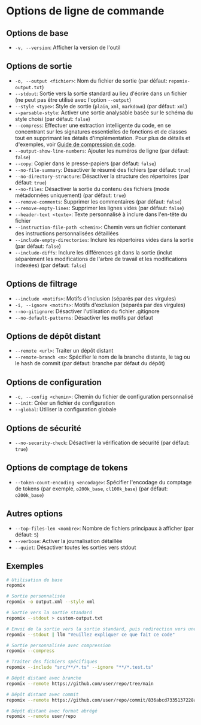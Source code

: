 # Options de ligne de commande

## Options de base
- `-v, --version`: Afficher la version de l'outil

## Options de sortie
- `-o, --output <fichier>`: Nom du fichier de sortie (par défaut: `repomix-output.txt`)
- `--stdout`: Sortie vers la sortie standard au lieu d'écrire dans un fichier (ne peut pas être utilisé avec l'option `--output`)
- `--style <type>`: Style de sortie (`plain`, `xml`, `markdown`) (par défaut: `xml`)
- `--parsable-style`: Activer une sortie analysable basée sur le schéma du style choisi (par défaut: `false`)
- `--compress`: Effectuer une extraction intelligente du code, en se concentrant sur les signatures essentielles de fonctions et de classes tout en supprimant les détails d'implémentation. Pour plus de détails et d'exemples, voir [Guide de compression de code](code-compress).
- `--output-show-line-numbers`: Ajouter les numéros de ligne (par défaut: `false`)
- `--copy`: Copier dans le presse-papiers (par défaut: `false`)
- `--no-file-summary`: Désactiver le résumé des fichiers (par défaut: `true`)
- `--no-directory-structure`: Désactiver la structure des répertoires (par défaut: `true`)
- `--no-files`: Désactiver la sortie du contenu des fichiers (mode métadonnées uniquement) (par défaut: `true`)
- `--remove-comments`: Supprimer les commentaires (par défaut: `false`)
- `--remove-empty-lines`: Supprimer les lignes vides (par défaut: `false`)
- `--header-text <texte>`: Texte personnalisé à inclure dans l'en-tête du fichier
- `--instruction-file-path <chemin>`: Chemin vers un fichier contenant des instructions personnalisées détaillées
- `--include-empty-directories`: Inclure les répertoires vides dans la sortie (par défaut: `false`)
- `--include-diffs`: Inclure les différences git dans la sortie (inclut séparément les modifications de l'arbre de travail et les modifications indexées) (par défaut: `false`)

## Options de filtrage
- `--include <motifs>`: Motifs d'inclusion (séparés par des virgules)
- `-i, --ignore <motifs>`: Motifs d'exclusion (séparés par des virgules)
- `--no-gitignore`: Désactiver l'utilisation du fichier .gitignore
- `--no-default-patterns`: Désactiver les motifs par défaut

## Options de dépôt distant
- `--remote <url>`: Traiter un dépôt distant
- `--remote-branch <n>`: Spécifier le nom de la branche distante, le tag ou le hash de commit (par défaut: branche par défaut du dépôt)

## Options de configuration
- `-c, --config <chemin>`: Chemin du fichier de configuration personnalisé
- `--init`: Créer un fichier de configuration
- `--global`: Utiliser la configuration globale

## Options de sécurité
- `--no-security-check`: Désactiver la vérification de sécurité (par défaut: `true`)

## Options de comptage de tokens
- `--token-count-encoding <encodage>`: Spécifier l'encodage du comptage de tokens (par exemple, `o200k_base`, `cl100k_base`) (par défaut: `o200k_base`)

## Autres options
- `--top-files-len <nombre>`: Nombre de fichiers principaux à afficher (par défaut: `5`)
- `--verbose`: Activer la journalisation détaillée
- `--quiet`: Désactiver toutes les sorties vers stdout

## Exemples

```bash
# Utilisation de base
repomix

# Sortie personnalisée
repomix -o output.xml --style xml

# Sortie vers la sortie standard
repomix --stdout > custom-output.txt

# Envoi de la sortie vers la sortie standard, puis redirection vers une autre commande (par exemple, simonw/llm)
repomix --stdout | llm "Veuillez expliquer ce que fait ce code"

# Sortie personnalisée avec compression
repomix --compress

# Traiter des fichiers spécifiques
repomix --include "src/**/*.ts" --ignore "**/*.test.ts"

# Dépôt distant avec branche
repomix --remote https://github.com/user/repo/tree/main

# Dépôt distant avec commit
repomix --remote https://github.com/user/repo/commit/836abcd7335137228ad77feb28655d85712680f1

# Dépôt distant avec format abrégé
repomix --remote user/repo
```
